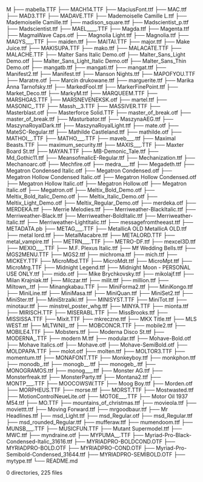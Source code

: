 M
├── mabella.TTF
├── MACH14.TTF
├── MaciusFont.ttf
├── MAC.ttf
├── MAD3.TTF
├── MADAVE.TTF
├── Mademoiselle Camille L.ttf
├── Mademoiselle Camille.ttf
├── madison_square.ttf
├── Madscientist_p.ttf
├── Madscientist.ttf
├── MAEL____.TTF
├── Magda.ttf
├── Magenta.ttf
├── MagmaWave Caps.otf
├── Magnolia Light.ttf
├── Magnolia.ttf
├── MAGYS___.TTF
├── maiden.ttf
├── MAITAI.TTF
├── major.ttf
├── Make Juice.ttf
├── MAKISUPA.TTF
├── mako.ttf
├── MALACATE.TTF
├── MALACHE.TTF
├── Malter Sans Italic Demo.otf
├── Malter_Sans_Light Demo.otf
├── Malter_Sans_Light_Italic Demo.otf
├── Malter_Sans_Thin Demo.otf
├── mangatb.ttf
├── mangati.ttf
├── mangat.ttf
├── Manifest2.ttf
├── Manifest.ttf
├── Manson Nights.ttf
├── MAPOFYOU.TTF
├── Maratre.otf
├── Marcin drukowane.ttf
├── marguerite.ttf
├── Marika Anna Tarnofsky.ttf
├── MarkedFool.ttf
├── MarkerFinePoint.ttf
├── Market_Deco.ttf
├── MarkyM.ttf
├── MARQUEEM.TTF
├── MARSHGAS.TTF
├── MARSNEVENEKSK.otf
├── martel.ttf
├── MASONIC_.TTF
├── Massh__3.TTF
├── MASSIVER.TTF
├── Masterblast.otf
├── Masterforce Solid.TTF
├── master_of_break.otf
├── master_of_break.ttf
├── Masturbator.ttf
├── MaszynaAEG.ttf
├── MaszynaRoyalDark.ttf
├── MaszynaRoyalLight.ttf
├── mate.otf
├── MateSC-Regular.ttf
├── Mathilde Castleland.ttf
├── mathilde.otf
├── MATHOI__.TTF
├── MATHO___.TTF
├── maveb___.ttf
├── Maximal Beasts.TTF
├── maximum_security.ttf
├── MAXIS___.TTF
├── Maxter Board St.ttf
├── MAYAN.TTF
├── MB-Demonic_Tale.ttf
├── Md_Gothic11.ttf
├── MeansofmalicE-Regular.ttf
├── Mechanization.ttf
├── Mechanoarc.otf
├── Mechfire.otf
├── medra___.ttf
├── Megadeth.ttf
├── Megatron Condensed Italic.otf
├── Megatron Condensed.otf
├── Megatron Hollow Condensed Italic.otf
├── Megatron Hollow Condensed.otf
├── Megatron Hollow Italic.otf
├── Megatron Hollow.otf
├── Megatron Italic.otf
├── Megatron.otf
├── Meltix_Bold_Demo.otf
├── Meltix_Bold_italic_Demo.otf
├── Meltix_Italic_Demo.otf
├── Meltix_Light_Demo.otf
├── Meltix_Regular_Demo.otf
├── merdeka.otf
├── MERDEKA.ttf
├── Merrie Melodies.ttf
├── Merriweather-BlackItalic.ttf
├── Merriweather-Black.ttf
├── Merriweather-BoldItalic.ttf
├── Merriweather-Italic.ttf
├── Merriweather-LightItalic.ttf
├── messagefromtheeast.ttf
├── METADATA.pb
├── METAG___.TTF
├── MetallicA OLD MetallicA OLD.ttf
├── metal lord.ttf
├── MetalMacabre.ttf
├── METALORD.TTF
├── metal_vampire.ttf
├── METRN___.TTF
├── METRO-DF.ttf
├── mexcel3D.ttf
├── MEXIO___.TTF
├── M.F. Plexus Italic.ttf
├── Mf Wedding Bells.ttf
├── MGS2MENU.TTF
├── MGS2.ttf
├── michroma.ttf
├── mich.ttf
├── MICKEY.TTF
├── MicroMbd.TTF
├── MicroMdt.ttf
├── MicroMpt.ttf
├── MicroMrg.TTF
├── Midnight Legend.ttf
├── Midnight Moon - PERSONAL USE ONLY.ttf
├── mido.otf
├── Mike Brychkovsky.ttf
├── mikolajf.ttf
├── Milan Krajniak.ttf
├── Milczar.ttf
├── milit.ttf
├── million.ttf
├── Miltown_.ttf
├── Minangkabau.TTF
├── MiniForma2.ttf
├── MiniKongo.ttf
├── MiniLine.ttf
├── MiniMasa.ttf
├── MiniQuan.ttf
├── MiniSet2.ttf
├── MiniSter.ttf
├── MiniStrzalki.ttf
├── MINISYST.TTF
├── MiniTot.ttf
├── minotaur.ttf
├── minstrel_poster_whg.ttf
├── MINYA.TTF
├── mionta.ttf
├── MIRISCH.TTF
├── MISERABL.TTF
├── MissBrooks.ttf
├── MISSISSA.TTF
├── Mixit.TTF
├── mkreczne.ttf
├── MKX Title.ttf
├── MLS WEST.ttf
├── MLTWNII_.ttf
├── MOBCONCR.TTF
├── mobile2.ttf
├── MOBILE4.TTF
├── Mobsters.ttf
├── Moderna Disco St.ttf
├── MODERNA_.TTF
├── modern M.ttf
├── modular.ttf
├── Mohave-Bold.otf
├── Mohave Italics.otf
├── Mohave.otf
├── Mohave-SemiBold.otf
├── MOLDPAPA.TTF
├── molot.otf
├── molten.ttf
├── MOLTOR3.TTF
├── momentum.ttf
├── MONAFONT.TTF
├── Monkeyboy.ttf
├── monkphon.ttf
├── monodb_.ttf
├── monogb__.ttf
├── monogeb_.ttf
├── MONOGRAMOS.ttf
├── monog___.ttf
├── Monster AG.ttf
├── Monsterfreak.ttf
├── MonsterParty.ttf
├── Montana2.ttf
├── MONTP___.TTF
├── MOOCOWSW.TTF
├── Moog Boy.ttf
├── Morden.otf
├── MORPHEUS.TTF
├── morse.ttf
├── MORST.TTF
├── Mostwasted.ttf
├── MotionControlNeueLite.otf
├── MOTOE___.TTF
├── Motor Oil 1937 M54.ttf
├── MO.TTF
├── mountains_of_christmas.ttf
├── movieola.ttf
├── moviettt.ttf
├── Moving Forward.ttf
├── mrgoodbaur.ttf
├── Mr Headlines.ttf
├── msd_Light.ttf
├── msd_Regular.otf
├── msd_Regular.ttf
├── msd_rounded_Regular.ttf
├── mufferaw.ttf
├── mumendoom.ttf
├── MUNSB___.TTF
├── MUSICFUN.TTF
├── Mutant Supermodel.ttf
├── MWC.ttf
├── myndraine.otf
├── MYPUMA__.TTF
├── Myriad-Pro-Black-Condensed-Italic_31616.ttf
├── MYRIADPRO-BOLDCOND.OTF
├── MYRIADPRO-BOLD.OTF
├── MYRIADPRO-COND.OTF
├── Myriad-Pro-Semibold-Condensed_31644.ttf
├── MYRIADPRO-SEMIBOLD.OTF
├── mytype.ttf
└── README.md

0 directories, 225 files
